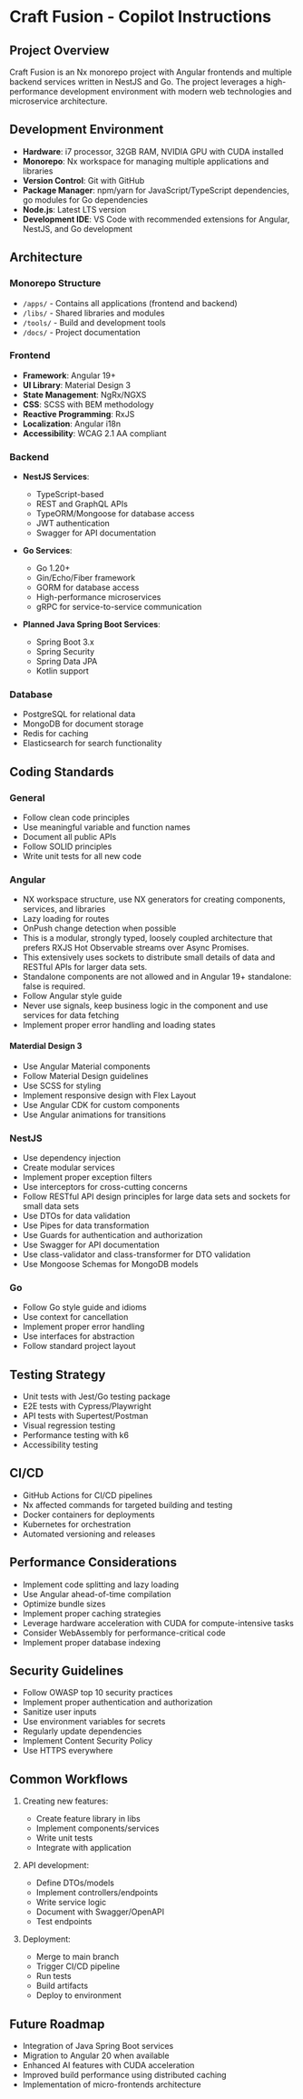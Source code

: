 # Craft Fusion - Copilot Instructions

## Project Overview
Craft Fusion is an Nx monorepo project with Angular frontends and multiple backend services written in NestJS and Go. The project leverages a high-performance development environment with modern web technologies and microservice architecture.

## Development Environment
- **Hardware**: i7 processor, 32GB RAM, NVIDIA GPU with CUDA installed
- **Monorepo**: Nx workspace for managing multiple applications and libraries
- **Version Control**: Git with GitHub
- **Package Manager**: npm/yarn for JavaScript/TypeScript dependencies, go modules for Go dependencies
- **Node.js**: Latest LTS version
- **Development IDE**: VS Code with recommended extensions for Angular, NestJS, and Go development

## Architecture

### Monorepo Structure
- `/apps/` - Contains all applications (frontend and backend)
- `/libs/` - Shared libraries and modules
- `/tools/` - Build and development tools
- `/docs/` - Project documentation

### Frontend
- **Framework**: Angular 19+
- **UI Library**: Material Design 3
- **State Management**: NgRx/NGXS
- **CSS**: SCSS with BEM methodology
- **Reactive Programming**: RxJS
- **Localization**: Angular i18n
- **Accessibility**: WCAG 2.1 AA compliant

### Backend
- **NestJS Services**:
    - TypeScript-based
    - REST and GraphQL APIs
    - TypeORM/Mongoose for database access
    - JWT authentication
    - Swagger for API documentation
    
- **Go Services**:
    - Go 1.20+
    - Gin/Echo/Fiber framework
    - GORM for database access
    - High-performance microservices
    - gRPC for service-to-service communication

- **Planned Java Spring Boot Services**:
    - Spring Boot 3.x
    - Spring Security
    - Spring Data JPA
    - Kotlin support

### Database
- PostgreSQL for relational data
- MongoDB for document storage
- Redis for caching
- Elasticsearch for search functionality

## Coding Standards

### General
- Follow clean code principles
- Use meaningful variable and function names
- Document all public APIs
- Follow SOLID principles
- Write unit tests for all new code

### Angular
- NX workspace structure, use NX generators for creating components, services, and libraries
- Lazy loading for routes
- OnPush change detection when possible
- This is a modular, strongly typed, loosely coupled architecture that prefers RXJS Hot Observable streams over Async Promises.
- This extensively uses sockets to distribute small details of data and RESTful APIs for larger data sets.
- Standalone components are not allowed and in Angular 19+ standalone: false is required.
- Follow Angular style guide
- Never use signals, keep business logic in the component and use services for data fetching
- Implement proper error handling and loading states

#### Materdial Design 3
- Use Angular Material components
- Follow Material Design guidelines
- Use SCSS for styling
- Implement responsive design with Flex Layout
- Use Angular CDK for custom components
- Use Angular animations for transitions

### NestJS
- Use dependency injection
- Create modular services
- Implement proper exception filters
- Use interceptors for cross-cutting concerns
- Follow RESTful API design principles for large data sets and sockets for small data sets
- Use DTOs for data validation
- Use Pipes for data transformation
- Use Guards for authentication and authorization
- Use Swagger for API documentation
- Use class-validator and class-transformer for DTO validation
- Use Mongoose Schemas for MongoDB models

### Go
- Follow Go style guide and idioms
- Use context for cancellation
- Implement proper error handling
- Use interfaces for abstraction
- Follow standard project layout

## Testing Strategy
- Unit tests with Jest/Go testing package
- E2E tests with Cypress/Playwright
- API tests with Supertest/Postman
- Visual regression testing
- Performance testing with k6
- Accessibility testing

## CI/CD
- GitHub Actions for CI/CD pipelines
- Nx affected commands for targeted building and testing
- Docker containers for deployments
- Kubernetes for orchestration
- Automated versioning and releases

## Performance Considerations
- Implement code splitting and lazy loading
- Use Angular ahead-of-time compilation
- Optimize bundle sizes
- Implement proper caching strategies
- Leverage hardware acceleration with CUDA for compute-intensive tasks
- Consider WebAssembly for performance-critical code
- Implement proper database indexing

## Security Guidelines
- Follow OWASP top 10 security practices
- Implement proper authentication and authorization
- Sanitize user inputs
- Use environment variables for secrets
- Regularly update dependencies
- Implement Content Security Policy
- Use HTTPS everywhere

## Common Workflows
1. Creating new features:
     - Create feature library in libs
     - Implement components/services
     - Write unit tests
     - Integrate with application

2. API development:
     - Define DTOs/models
     - Implement controllers/endpoints
     - Write service logic
     - Document with Swagger/OpenAPI
     - Test endpoints

3. Deployment:
     - Merge to main branch
     - Trigger CI/CD pipeline
     - Run tests
     - Build artifacts
     - Deploy to environment

## Future Roadmap
- Integration of Java Spring Boot services
- Migration to Angular 20 when available
- Enhanced AI features with CUDA acceleration
- Improved build performance using distributed caching
- Implementation of micro-frontends architecture